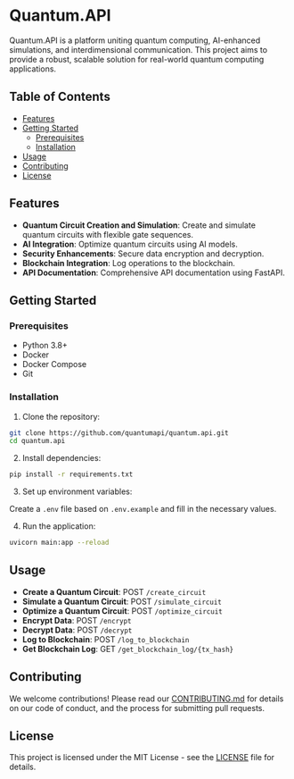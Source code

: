 # Quantum.API

Quantum.API is a platform uniting quantum computing, AI-enhanced simulations, and interdimensional communication. This project aims to provide a robust, scalable solution for real-world quantum computing applications.

## Table of Contents

- [Features](#features)
- [Getting Started](#getting-started)
  - [Prerequisites](#prerequisites)
  - [Installation](#installation)
- [Usage](#usage)
- [Contributing](#contributing)
- [License](#license)

## Features

- **Quantum Circuit Creation and Simulation**: Create and simulate quantum circuits with flexible gate sequences.
- **AI Integration**: Optimize quantum circuits using AI models.
- **Security Enhancements**: Secure data encryption and decryption.
- **Blockchain Integration**: Log operations to the blockchain.
- **API Documentation**: Comprehensive API documentation using FastAPI.

## Getting Started

### Prerequisites

- Python 3.8+
- Docker
- Docker Compose
- Git

### Installation

1. Clone the repository:

```bash
git clone https://github.com/quantumapi/quantum.api.git
cd quantum.api
```

2. Install dependencies:

```bash
pip install -r requirements.txt
```

3. Set up environment variables:

Create a `.env` file based on `.env.example` and fill in the necessary values.

4. Run the application:

```bash
uvicorn main:app --reload
```

## Usage

- **Create a Quantum Circuit**: POST `/create_circuit`
- **Simulate a Quantum Circuit**: POST `/simulate_circuit`
- **Optimize a Quantum Circuit**: POST `/optimize_circuit`
- **Encrypt Data**: POST `/encrypt`
- **Decrypt Data**: POST `/decrypt`
- **Log to Blockchain**: POST `/log_to_blockchain`
- **Get Blockchain Log**: GET `/get_blockchain_log/{tx_hash}`

## Contributing

We welcome contributions! Please read our [CONTRIBUTING.md](CONTRIBUTING.md) for details on our code of conduct, and the process for submitting pull requests.

## License

This project is licensed under the MIT License - see the [LICENSE](LICENSE) file for details.
